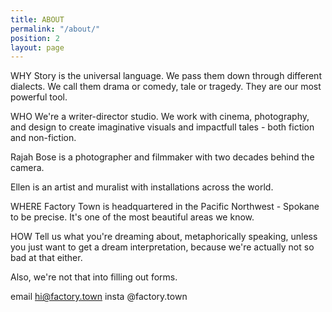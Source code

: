 ```yaml
---
title: ABOUT
permalink: "/about/"
position: 2
layout: page
---
```


WHY
Story is the universal language. We pass them down through different dialects. We call them drama or comedy, tale or tragedy. They are our most powerful tool.

WHO 
We're a writer-director studio. We work with cinema, photography, and design to create imaginative visuals and impactfull tales - both fiction and non-fiction.

Rajah Bose is a photographer and filmmaker with two decades behind the camera. 

Ellen is an artist and muralist with installations across the world. 

WHERE
Factory Town is headquartered in the Pacific Northwest - Spokane to be precise. It's one of the most beautiful areas we know.

HOW
Tell us what you're dreaming about, metaphorically speaking, unless you just want to get a dream interpretation, because we're actually not so bad at that either. 

Also, we're not that into filling out forms.

email  hi@factory.town
insta  @factory.town
